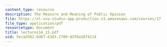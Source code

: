 ```yaml
---
content_type: resource
description: The Measure and Meaning of Public Opinion
file: https://ol-ocw-studio-app-production.s3.amazonaws.com/courses/17-20-introduction-to-the-american-political-process-spring-2004/5ecad3826d6763d32789d3f8a18f4114_lectures14_15.pdf
file_type: application/pdf
resourcetype: Document
title: lectures14_15.pdf
uid: 5ecad382-6d67-63d3-2789-d3f8a18f4114
---
```

